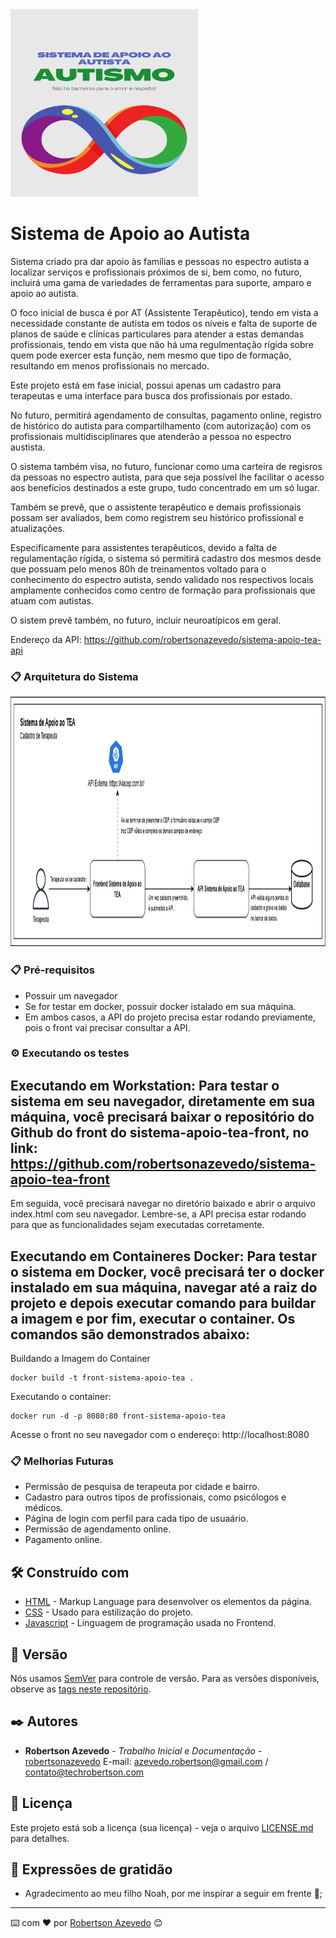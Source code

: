 <img src="images/banner-autismo.png" alt="Logo Sistema de Apoio ao Autista" width="300" height="300">

# Sistema de Apoio ao Autista

Sistema criado pra dar apoio às famílias e pessoas no espectro autista a localizar serviços e profissionais próximos de si, bem como, no futuro, incluirá uma gama de variedades de ferramentas para suporte, amparo e apoio ao autista.

O foco inicial de busca é por AT (Assistente Terapêutico), tendo em vista a necessidade constante de autista em todos os níveis e falta de suporte de planos de saúde e clínicas particulares  para atender a estas demandas profissionais, tendo em vista que não há uma regulmentação rígida sobre quem pode exercer esta função, nem mesmo que tipo de formação, resultando em menos profissionais no mercado.

Este projeto está em fase inicial, possui apenas um cadastro para terapeutas e uma interface para busca dos profissionais por estado.

No futuro, permitirá agendamento de consultas, pagamento online, registro de histórico do autista para compartilhamento (com autorização) com os profissionais multidisciplinares que atenderão a pessoa no espectro austista.

O sistema também visa, no futuro, funcionar como uma carteira de regisros da pessoas no espectro autista, para que seja possível lhe facilitar o acesso aos benefícios destinados a este grupo, tudo concentrado em um só lugar.

Também se prevê, que o assistente terapêutico e demais profissionais possam ser avaliados, bem como registrem seu histórico profissional e atualizações.

Especificamente para assistentes terapêuticos, devido a falta de regulamentação rígida, o sistema só permitirá cadastro dos mesmos desde que possuam pelo menos 80h de treinamentos voltado para o conhecimento do espectro autista, sendo validado nos respectivos locais amplamente conhecidos como centro de formação para profissionais que atuam com autistas.

O sistem prevê também, no futuro, incluir neuroatípicos em geral.

Endereço da API: https://github.com/robertsonazevedo/sistema-apoio-tea-api

### 📋 Arquitetura do Sistema

<img src="diagramas/sistema-apoio-tea-cadastro-terapeuta.png" alt="Diagrama Cadastro Terapeuta" width="1000" height="400">

### 📋 Pré-requisitos

- Possuir um navegador
- Se for testar em docker, possuir docker istalado em sua máquina.
- Em ambos casos, a API do projeto precisa estar rodando previamente, pois o front vai precisar consultar a API.

### ⚙️ Executando os testes

## Executando em Workstation: Para testar o sistema em seu navegador, diretamente em sua máquina, você precisará baixar o repositório do Github do front do sistema-apoio-tea-front, no link: https://github.com/robertsonazevedo/sistema-apoio-tea-front
Em seguida, você precisará navegar no diretório baixado e abrir o arquivo index.html com seu navegador. Lembre-se, a API precisa estar rodando para que as funcionalidades sejam executadas corretamente.

## Executando em Containeres Docker: Para testar o sistema em Docker, você precisará ter o docker instalado em sua máquina, navegar até a raiz do projeto e depois executar comando para buildar a imagem e por fim, executar o container. Os comandos são demonstrados abaixo:

Buildando a Imagem do Container

```
docker build -t front-sistema-apoio-tea .
```

Executando o container:

```
docker run -d -p 8080:80 front-sistema-apoio-tea
```

Acesse o front no seu navegador com o endereço: http://localhost:8080


### 📋 Melhorias Futuras

- Permissão de pesquisa de terapeuta por cidade e bairro.
- Cadastro para outros tipos de profissionais, como psicólogos e médicos.
- Página de login com perfil para cada tipo de usuaário.
- Permissão de agendamento online.
- Pagamento online.

## 🛠️ Construído com

* [HTML](https://developer.mozilla.org/en-US/docs/Web/HTML) - Markup Language para desenvolver os elementos da página.
* [CSS](https://developer.mozilla.org/en-US/docs/Web/CSS) - Usado para estilização do projeto.
* [Javascript](https://devdocs.io/javascript/) - Linguagem de programação usada no Frontend.


## 📌 Versão

Nós usamos [SemVer](http://semver.org/) para controle de versão. Para as versões disponíveis, observe as [tags neste repositório](https://github.com/suas/tags/do/projeto). 

## ✒️ Autores

* **Robertson Azevedo** - *Trabalho Inicial e Documentação* - [robertsonazevedo](https://github.com/robertsonazevedo)
E-mail: azevedo.robertson@gmail.com / contato@techrobertson.com


## 📄 Licença

Este projeto está sob a licença (sua licença) - veja o arquivo [LICENSE.md](https://github.com/usuario/projeto/licenca) para detalhes.

## 🎁 Expressões de gratidão

* Agradecimento ao meu filho Noah, por me inspirar a seguir em frente 📢;


---
⌨️ com ❤️ por [Robertson Azevedo](https://github.com/robertsonazevedo) 😊